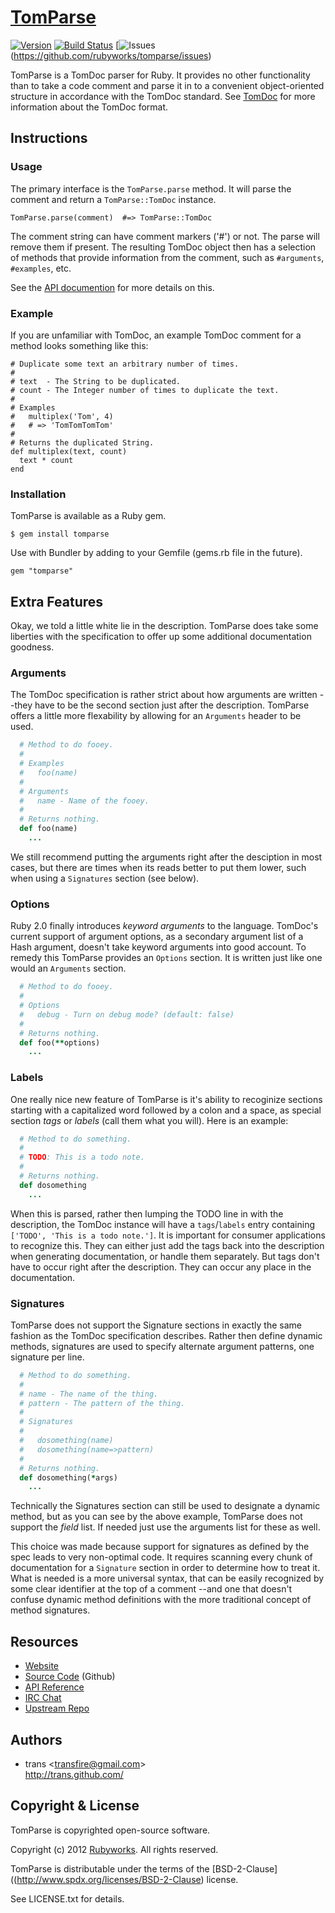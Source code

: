 # [TomParse](http://rubyworks.github.io//tomparse)

[![Version](https://img.shields.io/gem/v/formatador.svg)](http://rubygems.org/gem/tomparse)
[![Build Status](https://secure.travis-ci.org/rubyworks/tomparse.png)](http://travis-ci.org/rubyworks/tomparse)
[![Issues](https://img.shields.io/github/issues-raw/badges/shields.svg)(https://github.com/rubyworks/tomparse/issues)

TomParse is a TomDoc parser for Ruby. It provides no other functionality than
to take a code comment and parse it in to a convenient object-oriented
structure in accordance with the TomDoc standard. See [TomDoc](https://github.com/mojombo/tomdoc)
for more information about the TomDoc format.


## Instructions

### Usage

The primary interface is the `TomParse.parse` method. It will parse the
comment and return a `TomParse::TomDoc` instance.

    TomParse.parse(comment)  #=> TomParse::TomDoc

The comment string can have comment markers ('#') or not. The
parse will remove them if present. The resulting TomDoc object
then has a selection of methods that provide information from
the comment, such as `#arguments`, `#examples`, etc.

See the [API documention](http://rubydoc.info/gems/tomparse/frames)
for more details on this.

### Example

If you are unfamiliar with TomDoc, an example TomDoc comment for a method
looks something like this:

    # Duplicate some text an arbitrary number of times.
    #
    # text  - The String to be duplicated.
    # count - The Integer number of times to duplicate the text.
    #
    # Examples
    #   multiplex('Tom', 4)
    #   # => 'TomTomTomTom'
    #
    # Returns the duplicated String.
    def multiplex(text, count)
      text * count
    end

### Installation

TomParse is available as a Ruby gem.

    $ gem install tomparse

Use with Bundler by adding to your Gemfile (gems.rb file in the future).

    gem "tomparse"


## Extra Features

Okay, we told a little white lie in the description. TomParse does take some
liberties with the specification to offer up some additional documentation
goodness.

### Arguments

The TomDoc specification is rather strict about how arguments are written --they
have to be the second section just after the description. TomParse offers a little
more flexability by allowing for an `Arguments` header to be used.

```ruby
  # Method to do fooey.
  #
  # Examples
  #   foo(name)
  #
  # Arguments
  #   name - Name of the fooey.
  #
  # Returns nothing.
  def foo(name)
    ...
```

We still recommend putting the arguments right after the desciption in most cases,
but there are times when its reads better to put them lower, such when using a
`Signatures` section (see below).

### Options

Ruby 2.0 finally introduces *keyword arguments* to the language. TomDoc's current
support of argument options, as a secondary argument list of a Hash argument,
doesn't take keyword arguments into good account. To remedy this TomParse provides
an `Options` section. It is written just like one would an `Arguments` section.

```ruby
  # Method to do fooey.
  #
  # Options
  #   debug - Turn on debug mode? (default: false)
  #
  # Returns nothing.
  def foo(**options)
    ...
```

### Labels

One really nice new feature of TomParse is it's ability to recoginize sections
starting with a capitalized word followed by a colon and a space, as special
section *tags* or *labels* (call them what you will). Here is an example:

```ruby
  # Method to do something.
  #
  # TODO: This is a todo note.
  #
  # Returns nothing.
  def dosomething
    ...
```

When this is parsed, rather then lumping the TODO line in with the description,
the TomDoc instance will have a `tags`/`labels` entry containing `['TODO', 'This is a todo note.']`.
It is important for consumer applications to recognize this. They can either just
add the tags back into the description when generating documentation, or handle
them  separately. But tags don't have to occur right after the description. They
can occur any place in the documentation.

### Signatures

TomParse does not support the Signature sections in exactly the same fashion as
the TomDoc specification describes. Rather then define dynamic methods, signatures
are used to specify alternate argument patterns, one signature per line.

```ruby
  # Method to do something.
  #
  # name - The name of the thing.
  # pattern - The pattern of the thing.
  #
  # Signatures
  #
  #   dosomething(name)
  #   dosomething(name=>pattern)
  #
  # Returns nothing.
  def dosomething(*args)
    ...
```

Technically the Signatures section can still be used to designate a dynamic method,
but as you can see by the above example, TomParse does not support the *field* list.
If needed just use the arguments list for these as well.

This choice was made because support for signatures as defined by the spec
leads to very non-optimal code. It requires scanning every chunk of documentation
for a `Signature` section in order to determine how to treat it. What is needed
is a more universal syntax, that can be easily recognized by some clear identifier
at the top of a comment --and one that doesn't confuse dynamic method definitions
with the more traditional concept of method signatures.


## Resources

* [Website](http://rubyworks.github.com/tomparse)
* [Source Code](http://github.com/rubyworks/tomparse) (Github)
* [API Reference](http://rubydoc.info/gems/tomparse/frames")
* [IRC Chat](http://chat.us.freenode.net/rubyworks)
* [Upstream Repo](http://github.com/rubyworks/tomparse/tomparse.git)


## Authors

<ul>
<li class="iauthor vcard">
  <span class="nickname">trans</span>
  <span>&lt;<a class="email" href="mailto:transfire@gmail.com">transfire@gmail.com</a>&gt;</span>
  <br/><a class="url" href="http://trans.github.com/">http://trans.github.com/</a>
</li>
</ul>


## Copyright & License

TomParse is copyrighted open-source software.

Copyright (c) 2012 [Rubyworks](http://rubyworks.github.com). All rights reserved.

TomParse is distributable under the terms of the [BSD-2-Clause]((http://www.spdx.org/licenses/BSD-2-Clause) license.

See LICENSE.txt for details.

